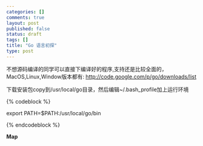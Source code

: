 ```yaml
--- 
categories: []
comments: true
layout: post
published: false
status: draft
tags: []
title: "Go 语言初探"
type: post
---
```

不想源码编译的同学可以直接下编译好的程序,支持还是比较全面的，MacOS,Linux,Window版本都有:
<a href="http://code.google.com/p/go/downloads/list">http://code.google.com/p/go/downloads/list</a>


下载安装包copy到/usr/local/go目录，然后编辑~/.bash_profile加上运行环境

{% codeblock %}

export PATH=$PATH:/usr/local/go/bin

{% endcodeblock %}





<strong>Map</strong>
